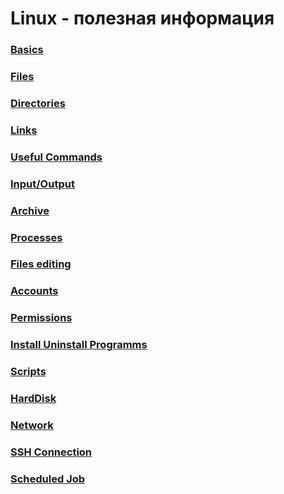 # Linux - полезная информация


### [Basics](terminal-basics/readme.md)
### [Files](terminal-files/readme.md)
### [Directories](terminal-directories/readme.md)
### [Links](terminal-links/readme.md)
### [Useful Commands](terminal-useful-commands/readme.md)
### [Input/Output](terminal-input-output/readme.md)
### [Archive](terminal-archiving/readme.md)
### [Processes](terminal-processes/readme.md)
### [Files editing](terminal-files-editing/readme.md)
### [Accounts](terminal-accounts/readme.md)
### [Permissions](terminal-permissions/readme.md)
### [Install Uninstall Programms](terminal-installing-uninstalling-programs/readme.md)
### [Scripts](terminal-scripts/readme.md)
### [HardDisk](terminal-harddisk/readme.md)
### [Network](terminal-network/readme.md)
### [SSH Connection](terminal-shh-connection/readme.md)
### [Scheduled Job](terminal-scheduled-job/readme.md)